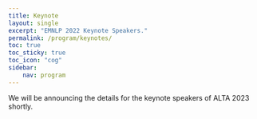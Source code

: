 ```yaml
---
title: Keynote 
layout: single
excerpt: "EMNLP 2022 Keynote Speakers."
permalink: /program/keynotes/
toc: true
toc_sticky: true
toc_icon: "cog"
sidebar: 
    nav: program
---
```


<!-- The following speakers have graciously agreed to give keynotes at ALTA 2023. -->

We will be announcing the details for the keynote speakers of ALTA 2023 shortly.

<!-- ## Speaker: Mona Diab

![Mona Diab](/assets/images/keynotes/keynote_Speaker_Mona_Diab.jpg){: .align-center}

### Towards a Responsible NLP: Walking the walk

In a world of racing to get the best systems on leaderboards, winning best shared tasks, building the largest LM, are we losing our soul as a scientific enterprise? Do we need to re-orient and re-pivot NLP? If so, what is needed to make this happen? Can we chart together a program where we ensure that science is the pivotal ingredient in CL/NLP? Could Responsible NLP be an avenue  that could lead us back towards that goal? In this talk, in the spirit of EMpirical NLP, I will explore some "practical" ideas around framing a Responsible NLP vision hoping to achieve a higher scientific standard for our field, addressing issues from the "how" we conduct our research and venturing into the "what" we work on and produce using tenets from responsible mindset perspective. I will pose more questions than answers. This is a call to action, an invitation to start a real global community conversation, hopefully engaging all stakeholders: academia, industry, government and civic society. 

Mona Diab is the Lead Responsible AI Research Scientist with Meta.  She is also a full Professor of Computer Science at the George Washington University (on leave) where she directs the CARE4Lang NLP Lab. Before joining Meta, she led the  Lex Conversational AI project within Amazon AWS AI. Her current focus is on Responsible AI and how to operationalize it for NLP technologies. Her interests span building robust technologies for low resource scenarios with a special interest in Arabic technologies, (mis) information propagation, computational socio-pragmatics, computational psycholinguistics, NLG evaluation metrics, Language modeling and resource creation. Mona has served the community in several capacities: Elected President of SIGLEX and SIGSemitic, and she currently serves as the elected VP for ACL SIGDAT, the board supporting EMNLP conferences. She has delivered tutorials and organized numerous workshops and panels around Arabic processing, Responsible NLP, Code Switching, etc. She is a cofounder of CADIM (Consortium on Arabic Dialect Modeling, previously known as Columbia University Arabic Dialects Modeling Group), in 2005, which served as a world renowned reference point on Arabic Language Technologies. Moreover she helped establish two research trends in NLP, namely computational approaches to Code Switching and Semantic Textual Similarity. She is also a founding member of the *SEM conference, one of the top tier conferences in NLP. Mona has published more than 250 peer reviewed articles.
{: .speaker-bio}

Affiliation: Meta Responsible AI 
{: .speaker-bio}

## Speaker: Neil Cohn

![Neil Cohn](/assets/images/keynotes/keynote_Speaker_Neil_Cohn.jpg){: .align-center}

### The multimodal language faculty and the visual languages of comics

Contrary to the notions of language as an amodal system, natural human communication is multimodal and combines speech, gestures, writing, and pictures. To account for this, recent work has proposed that our vocal, bodily, and graphic modalities persist in parallel in a multimodal language faculty, and both unimodal and multimodal expressions arise out of emergent states of a shared architecture. Such a model carries different expectations for the ways in which modalities may be similar or different from each other, and how they may interact. I will highlight these properties specifically for our graphic modality, which I argue can manifest in full visual languages when displaying both a systematic lexicon and complex grammar. I will use analysis of a corpus of several hundred annotated comics to show distinctive patterns that suggest they are drawn in different visual languages. Yet, I will also show that consistent “universal” linguistic principles persist across this structural diversity. Finally, I will argue that a multimodal language faculty requires us to change our conception of linguistic relativity, and I will show how subtle structures of spoken languages permeate across to visual languages. Altogether, this work argues for a multimodal basis of linguistic structure, and heralds a reconsideration of what constitutes the language system.

Neil Cohn is an American cognitive scientist best known for his research on the overlap in structure and cognition between language and graphic communication like comics and emoji. He is the author of 80+ academic papers, 4 academic books, and 2 graphic novels. He received his PhD in cognitive psychology at Tufts University and is currently an associate professor at the Department of Cognition and Communication at Tilburg University in The Netherlands. His work can be found online at <www.visuallanguagelab.com>.
{: .speaker-bio}

Affiliation: Tilburg University, Department of Communication and Cognition
{: .speaker-bio}

## Speaker: Gary Marcus

![Gary Marcus](/assets/images/keynotes/keynote_Speaker_Gary_Marcus.png){: .align-center}

### [Talk Video](https://www.dropbox.com/s/816jhaqp9nqcnry/EMNLP%20odf%20video.mp4?dl=0)

### Towards a Foundation for AGI﻿

Large pretrained language models like GPT-3 and PaLM  have generated enormous enthusiasm, and are capable of producing remarkably fluent language. But they have also been criticized on many grounds, and described as "stochastic parrots." Are they adequate as a basis for artificial general intelligence [AGI], and if not, what would a better foundation for general intelligence look like?

Gary Marcus is a leading voice in artificial intelligence. He is a scientist, best-selling author, and serial entrepreneur (Founder of Robust.AI and Geometric.AI, acquired by Uber). He is well-known for his challenges to contemporary AI, anticipating many of the current problems decades in advance, and for his research in human language development and cognitive neuroscience. An Emeritus Professor of Psychology and Neural Science at NYU, he is the author of five books, including, The Algebraic Mind, Kluge, The Birth of the Mind, and the New York Times Bestseller Guitar Zero. He has often contributed to The New Yorker, Wired, and The New York Times. His most recent book, Rebooting AI, with Ernest Davis, is one of Forbes’s 7 Must Read Books in AI. 
{: .speaker-bio}

Affiliation: NYU (Emeritus) NYU (Emeritus) 
{: .speaker-bio}

## Speaker: Nazneen Rajani

![Nazneen Rajani](/assets/images/keynotes/Nazneen_Rajani.jpg){: .align-center}

### Takeaways from a systematic study of 75K models on Hugging Face

Abstract: Language models trained using transformers dominate the NLP model landscape, making Hugging Face (HF) the defacto hub for sharing, benchmarking, and evaluating NLP models.  The HF hub provides a rich resource for understanding how language models evolved, opening up research questions such as ‘Is there a correlation between model documentation and its usage?’, ’How have the models evolved?’, ‘What do users document about their models?’. In the first part of my talk, I’ll give a macro-level view of how the NLP model landscape has evolved based on our systematic study of 75K HF models.
 
In the second part, I’ll discuss advances, challenges and opportunities in evaluating and documenting NLP models developed in an industry setting. Based on the results, do we see a paradigm shift from model-centric to data-centric evaluation and documentation?

Nazneen is a Research Lead at HuggingFace, a startup with a mission to democratize ML, leading data-centric ML research which involves systematically analyzing, curating, and automatically annotating data. Before HF, she worked at Salesforce Research with Richard Socher and led a team of researchers focused on building robust natural language generation systems based on LLMs. She completed her Ph.D. in CS at UT-Austin with Prof. Ray Mooney.
{: .speaker-bio}

Nazneen has over 30 papers accepted at ACL, EMNLP, NAACL, NeurIPs, and ICLR and has her research covered by Quanta magazine, VentureBeat, SiliconAngle, ZDNet, and Datanami. She is also teaching a course on interpreting ML models with Corise -- http://corise.com/go/nazneen. More details about her work can be found here https://www.nazneenrajani.com/
{: .speaker-bio} -->


